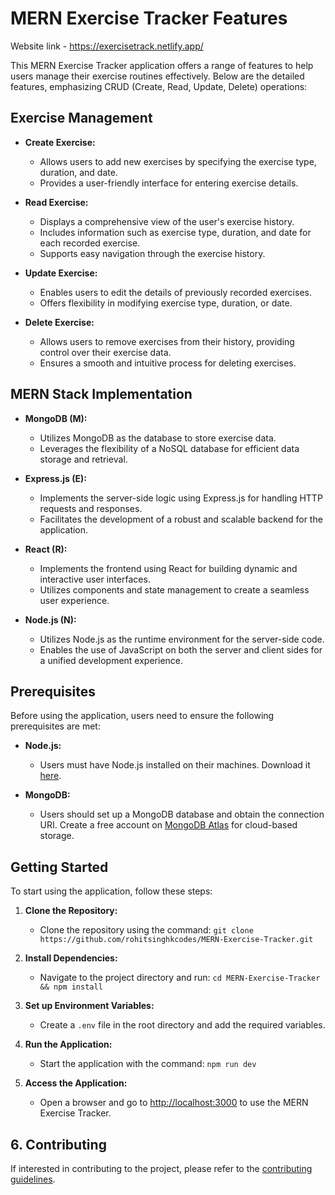 # MERN Exercise Tracker Features

Website link -  https://exercisetrack.netlify.app/

This MERN Exercise Tracker application offers a range of features to help users manage their exercise routines effectively. Below are the detailed features, emphasizing CRUD (Create, Read, Update, Delete) operations:

## Exercise Management

- **Create Exercise:**
  - Allows users to add new exercises by specifying the exercise type, duration, and date.
  - Provides a user-friendly interface for entering exercise details.

- **Read Exercise:**
  - Displays a comprehensive view of the user's exercise history.
  - Includes information such as exercise type, duration, and date for each recorded exercise.
  - Supports easy navigation through the exercise history.

- **Update Exercise:**
  - Enables users to edit the details of previously recorded exercises.
  - Offers flexibility in modifying exercise type, duration, or date.

- **Delete Exercise:**
  - Allows users to remove exercises from their history, providing control over their exercise data.
  - Ensures a smooth and intuitive process for deleting exercises.

## MERN Stack Implementation

- **MongoDB (M):**
  - Utilizes MongoDB as the database to store exercise data.
  - Leverages the flexibility of a NoSQL database for efficient data storage and retrieval.

- **Express.js (E):**
  - Implements the server-side logic using Express.js for handling HTTP requests and responses.
  - Facilitates the development of a robust and scalable backend for the application.

- **React (R):**
  - Implements the frontend using React for building dynamic and interactive user interfaces.
  - Utilizes components and state management to create a seamless user experience.

- **Node.js (N):**
  - Utilizes Node.js as the runtime environment for the server-side code.
  - Enables the use of JavaScript on both the server and client sides for a unified development experience.

## Prerequisites

Before using the application, users need to ensure the following prerequisites are met:

- **Node.js:**
  - Users must have Node.js installed on their machines. Download it [here](https://nodejs.org/).

- **MongoDB:**
  - Users should set up a MongoDB database and obtain the connection URI. Create a free account on [MongoDB Atlas](https://www.mongodb.com/cloud/atlas) for cloud-based storage.

## Getting Started

To start using the application, follow these steps:

1. **Clone the Repository:**
   - Clone the repository using the command: `git clone https://github.com/rohitsinghkcodes/MERN-Exercise-Tracker.git`

2. **Install Dependencies:**
   - Navigate to the project directory and run: `cd MERN-Exercise-Tracker && npm install`

3. **Set up Environment Variables:**
   - Create a `.env` file in the root directory and add the required variables.

4. **Run the Application:**
   - Start the application with the command: `npm run dev`

5. **Access the Application:**
   - Open a browser and go to [http://localhost:3000](http://localhost:3000) to use the MERN Exercise Tracker.

## 6. Contributing

If interested in contributing to the project, please refer to the [contributing guidelines](CONTRIBUTING.md).

